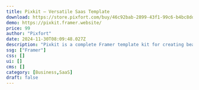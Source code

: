 ```yaml
---
title: Pixkit — Versatile Saas Template
download: https://store.pixfort.com/buy/46c92bab-2899-43f1-99c6-b4bc8dd1408f
demo: https://pixkit.framer.website/
price: 99
author: "Pixfort"
date: 2024-11-30T08:09:48.027Z
description: "Pixkit is a complete Framer template kit for creating beautiful websites. It includes 20+ pages, 70+ sections, and 30+ components. Features modern design, dark/light mode, and exclusive elements for seamless customization."
ssg: ["Framer"]
css: []
ui: []
cms: []
category: [Business,SaaS]
draft: false
---
```

